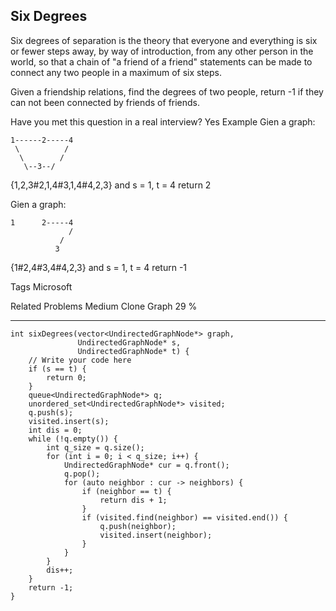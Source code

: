 ## Six Degrees  ##

Six degrees of separation is the theory that everyone and everything is six or fewer steps away, by way of introduction, from any other person in the world, so that a chain of "a friend of a friend" statements can be made to connect any two people in a maximum of six steps.

Given a friendship relations, find the degrees of two people, return -1 if they can not been connected by friends of friends.

Have you met this question in a real interview? Yes
Example
Gien a graph:

	1------2-----4
	 \          /
	  \        /
	   \--3--/
{1,2,3#2,1,4#3,1,4#4,2,3} and s = 1, t = 4 return 2

Gien a graph:

	1      2-----4
	             /
	           /
	          3
{1#2,4#3,4#4,2,3} and s = 1, t = 4 return -1

Tags 
Microsoft

Related Problems 
Medium Clone Graph 29 %

----------
	int sixDegrees(vector<UndirectedGraphNode*> graph,
	               UndirectedGraphNode* s,
	               UndirectedGraphNode* t) {
	    // Write your code here
	    if (s == t) {
	        return 0;
	    }
	    queue<UndirectedGraphNode*> q;
	    unordered_set<UndirectedGraphNode*> visited;
	    q.push(s);
	    visited.insert(s);
	    int dis = 0;
	    while (!q.empty()) {
	        int q_size = q.size();
	        for (int i = 0; i < q_size; i++) {
	            UndirectedGraphNode* cur = q.front();
	            q.pop();
	            for (auto neighbor : cur -> neighbors) {
	                if (neighbor == t) {
	                    return dis + 1;
	                }
	                if (visited.find(neighbor) == visited.end()) {
	                    q.push(neighbor);
	                    visited.insert(neighbor);
	                }
	            }
	        }
	        dis++;
	    }
	    return -1;
	}